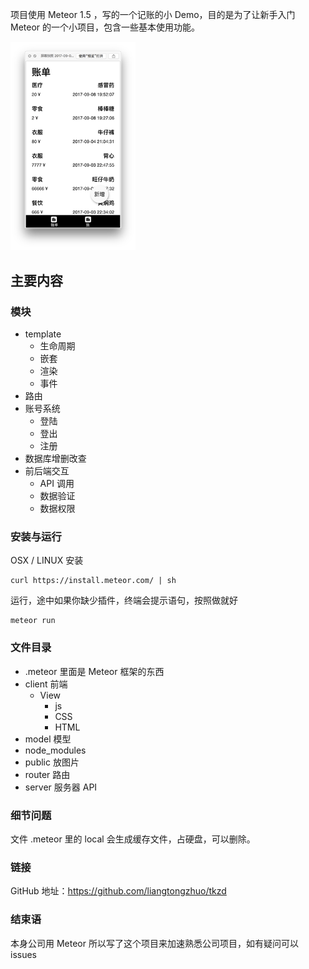 项目使用 Meteor 1.5 ，写的一个记账的小 Demo，目的是为了让新手入门 Meteor 的一个小项目，包含一些基本使用功能。


<img src="cover.png" style="width:200px">



## 主要内容

### 模块

- template
  - 生命周期
  - 嵌套
  - 渲染
  - 事件
- 路由
- 账号系统
  - 登陆
  - 登出
  - 注册 
- 数据库增删改查
- 前后端交互
  - API 调用
  - 数据验证
  - 数据权限

### 安装与运行

OSX / LINUX 安装

```
curl https://install.meteor.com/ | sh
```
运行，途中如果你缺少插件，终端会提示语句，按照做就好

```
meteor run 
```

### 文件目录
- .meteor 里面是 Meteor 框架的东西
- client 前端
   - View
       - js
       - CSS
       - HTML 	
- model 模型
- node_modules
- public 放图片
- router 路由
- server 服务器 API

### 细节问题
文件 .meteor 里的 local 会生成缓存文件，占硬盘，可以删除。

### 链接
GitHub 地址：https://github.com/liangtongzhuo/tkzd

### 结束语
本身公司用 Meteor 所以写了这个项目来加速熟悉公司项目，如有疑问可以 issues 





